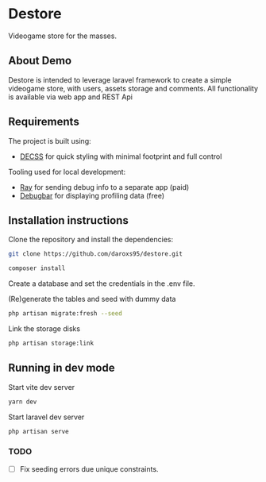 # Destore

Videogame store for the masses.

## About Demo

Destore is intended to leverage laravel framework to create a simple videogame store, with users, assets storage and comments. All functionality is available via web app and REST Api

## Requirements

The project is built using:

-   [DECSS](https://github.com/daroxs95/decss) for quick styling with minimal footprint and full control

Tooling used for local development:

-   [Ray](https://myray.app) for sending debug info to a separate app (paid)
-   [Debugbar](https://github.com/barryvdh/laravel-debugbar) for displaying profiling data (free)

## Installation instructions

Clone the repository and install the dependencies:

```bash
git clone https://github.com/daroxs95/destore.git
```

```bash
composer install
```

Create a database and set the credentials in the .env file.

(Re)generate the tables and seed with dummy data

```bash
php artisan migrate:fresh --seed
```

Link the storage disks
```bash
php artisan storage:link
```

## Running in dev mode

Start vite dev server

```bash
yarn dev
```

Start laravel dev server

```bash
php artisan serve
```

### TODO
- [ ] Fix seeding errors due unique constraints.
